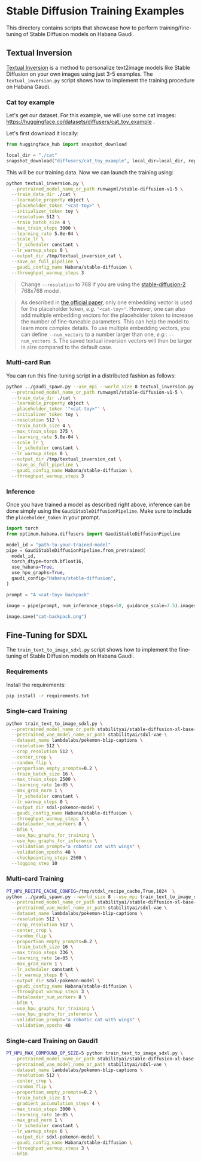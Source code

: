 <!---
Copyright 2022 The HuggingFace Team. All rights reserved.

Licensed under the Apache License, Version 2.0 (the "License");
you may not use this file except in compliance with the License.
You may obtain a copy of the License at

    http://www.apache.org/licenses/LICENSE-2.0

Unless required by applicable law or agreed to in writing, software
distributed under the License is distributed on an "AS IS" BASIS,
WITHOUT WARRANTIES OR CONDITIONS OF ANY KIND, either express or implied.
See the License for the specific language governing permissions and
limitations under the License.
-->

# Stable Diffusion Training Examples

This directory contains scripts that showcase how to perform training/fine-tuning of Stable Diffusion models on Habana Gaudi.


## Textual Inversion

[Textual Inversion](https://arxiv.org/abs/2208.01618) is a method to personalize text2image models like Stable Diffusion on your own images using just 3-5 examples.
The `textual_inversion.py` script shows how to implement the training procedure on Habana Gaudi.


### Cat toy example

Let's get our dataset. For this example, we will use some cat images: https://huggingface.co/datasets/diffusers/cat_toy_example .

Let's first download it locally:

```py
from huggingface_hub import snapshot_download

local_dir = "./cat"
snapshot_download("diffusers/cat_toy_example", local_dir=local_dir, repo_type="dataset", ignore_patterns=".gitattributes")
```

This will be our training data.
Now we can launch the training using:

```bash
python textual_inversion.py \
  --pretrained_model_name_or_path runwayml/stable-diffusion-v1-5 \
  --train_data_dir ./cat \
  --learnable_property object \
  --placeholder_token "<cat-toy>" \
  --initializer_token toy \
  --resolution 512 \
  --train_batch_size 4 \
  --max_train_steps 3000 \
  --learning_rate 5.0e-04 \
  --scale_lr \
  --lr_scheduler constant \
  --lr_warmup_steps 0 \
  --output_dir /tmp/textual_inversion_cat \
  --save_as_full_pipeline \
  --gaudi_config_name Habana/stable-diffusion \
  --throughput_warmup_steps 3
```

> Change `--resolution` to 768 if you are using the [stable-diffusion-2](https://huggingface.co/stabilityai/stable-diffusion-2) 768x768 model.

> As described in [the official paper](https://arxiv.org/abs/2208.01618), only one embedding vector is used for the placeholder token, *e.g.* `"<cat-toy>"`. However, one can also add multiple embedding vectors for the placeholder token to increase the number of fine-tuneable parameters. This can help the model to learn more complex details. To use multiple embedding vectors, you can define `--num_vectors` to a number larger than one, *e.g.*: `--num_vectors 5`. The saved textual inversion vectors will then be larger in size compared to the default case.


### Multi-card Run

You can run this fine-tuning script in a distributed fashion as follows:
```bash
python ../gaudi_spawn.py --use_mpi --world_size 8 textual_inversion.py \
  --pretrained_model_name_or_path runwayml/stable-diffusion-v1-5 \
  --train_data_dir ./cat \
  --learnable_property object \
  --placeholder_token '"<cat-toy>"' \
  --initializer_token toy \
  --resolution 512 \
  --train_batch_size 4 \
  --max_train_steps 375 \
  --learning_rate 5.0e-04 \
  --scale_lr \
  --lr_scheduler constant \
  --lr_warmup_steps 0 \
  --output_dir /tmp/textual_inversion_cat \
  --save_as_full_pipeline \
  --gaudi_config_name Habana/stable-diffusion \
  --throughput_warmup_steps 3
```


### Inference

Once you have trained a model as described right above, inference can be done simply using the `GaudiStableDiffusionPipeline`. Make sure to include the `placeholder_token` in your prompt.

```python
import torch
from optimum.habana.diffusers import GaudiStableDiffusionPipeline

model_id = "path-to-your-trained-model"
pipe = GaudiStableDiffusionPipeline.from_pretrained(
  model_id,
  torch_dtype=torch.bfloat16,
  use_habana=True,
  use_hpu_graphs=True,
  gaudi_config="Habana/stable-diffusion",
)

prompt = "A <cat-toy> backpack"

image = pipe(prompt, num_inference_steps=50, guidance_scale=7.5).images[0]

image.save("cat-backpack.png")
```


## Fine-Tuning for SDXL

The `train_text_to_image_sdxl.py` script shows how to implement the fine-tuning of Stable Diffusion models on Habana Gaudi.

### Requirements

Install the requirements:
```bash
pip install -r requirements.txt
```

### Single-card Training

```bash
python train_text_to_image_sdxl.py \
  --pretrained_model_name_or_path stabilityai/stable-diffusion-xl-base-1.0 \
  --pretrained_vae_model_name_or_path stabilityai/sdxl-vae \
  --dataset_name lambdalabs/pokemon-blip-captions \
  --resolution 512 \
  --crop_resolution 512 \
  --center_crop \
  --random_flip \
  --proportion_empty_prompts=0.2 \
  --train_batch_size 16 \
  --max_train_steps 2500 \
  --learning_rate 1e-05 \
  --max_grad_norm 1 \
  --lr_scheduler constant \
  --lr_warmup_steps 0 \
  --output_dir sdxl-pokemon-model \
  --gaudi_config_name Habana/stable-diffusion \
  --throughput_warmup_steps 3 \
  --dataloader_num_workers 8 \
  --bf16 \
  --use_hpu_graphs_for_training \
  --use_hpu_graphs_for_inference \
  --validation_prompt="a robotic cat with wings" \
  --validation_epochs 48 \
  --checkpointing_steps 2500 \
  --logging_step 10
```


### Multi-card Training
```bash
PT_HPU_RECIPE_CACHE_CONFIG=/tmp/stdxl_recipe_cache,True,1024  \
python ../gaudi_spawn.py --world_size 8 --use_mpi train_text_to_image_sdxl.py \
  --pretrained_model_name_or_path stabilityai/stable-diffusion-xl-base-1.0 \
  --pretrained_vae_model_name_or_path stabilityai/sdxl-vae \
  --dataset_name lambdalabs/pokemon-blip-captions \
  --resolution 512 \
  --crop_resolution 512 \
  --center_crop \
  --random_flip \
  --proportion_empty_prompts=0.2 \
  --train_batch_size 16 \
  --max_train_steps 336 \
  --learning_rate 1e-05 \
  --max_grad_norm 1 \
  --lr_scheduler constant \
  --lr_warmup_steps 0 \
  --output_dir sdxl-pokemon-model \
  --gaudi_config_name Habana/stable-diffusion \
  --throughput_warmup_steps 3 \
  --dataloader_num_workers 8 \
  --bf16 \
  --use_hpu_graphs_for_training \
  --use_hpu_graphs_for_inference \
  --validation_prompt="a robotic cat with wings" \
  --validation_epochs 48
```

### Single-card Training on Gaudi1
```bash
PT_HPU_MAX_COMPOUND_OP_SIZE=5 python train_text_to_image_sdxl.py \
  --pretrained_model_name_or_path stabilityai/stable-diffusion-xl-base-1.0 \
  --pretrained_vae_model_name_or_path stabilityai/sdxl-vae \
  --dataset_name lambdalabs/pokemon-blip-captions \
  --resolution 512 \
  --center_crop \
  --random_flip \
  --proportion_empty_prompts=0.2 \
  --train_batch_size 1 \
  --gradient_accumulation_steps 4 \
  --max_train_steps 3000 \
  --learning_rate 1e-05 \
  --max_grad_norm 1 \
  --lr_scheduler constant \
  --lr_warmup_steps 0 \
  --output_dir sdxl-pokemon-model \
  --gaudi_config_name Habana/stable-diffusion \
  --throughput_warmup_steps 3 \
  --bf16
```

